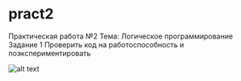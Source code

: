 # pract2
Практическая работа №2
Тема: Логическое программирование
Задание 1
Проверить код на работоспособность и поэкспериментировать 

![alt text](https://cdn-images-1.medium.com/freeze/max/1000/0*wqUB_0S3sNyjJWFj.jpg?q=20)
